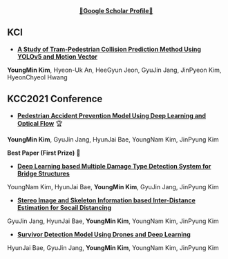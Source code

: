 <div align="center"><a href='https://scholar.google.com/citations?user=0_3A0Z4AAAAJ&hl=ko'><b>🧑Google Scholar Profile🧑</b></a></div>

## KCI
- <a href='https://www.kci.go.kr/kciportal/ci/sereArticleSearch/ciSereArtiView.kci?sereArticleSearchBean.artiId=ART002797297'>**A Study of Tram-Pedestrian Collision Prediction Method Using YOLOv5 and Motion Vector**</a>

**YoungMin Kim**, Hyeon-Uk An, HeeGyun Jeon, GyuJin Jang, JinPyeon Kim, HyeonChyeol Hwang

## KCC2021 Conference
- <a href='https://www.dbpia.co.kr/Journal/articleDetail?nodeId=NODE10583405'>**Pedestrian Accident Prevention Model Using Deep Learning and Optical Flow**</a> 🏆

**YoungMin Kim**, GyuJin Jang, HyunJai Bae, YoungNam Kim, JinPyung Kim

**Best Paper (First Prize)** 🥇

- <a href='https://www.dbpia.co.kr/Journal/articleDetail?nodeId=NODE10583007'>**Deep Learning based Multiple Damage Type Detection System for Bridge Structures**</a>

YoungNam Kim, HyunJai Bae, **YoungMin Kim**, GyuJin Jang, JinPyung Kim

- <a href='https://www.dbpia.co.kr/Journal/articleDetail?nodeId=NODE10582900'>**Stereo Image and Skeleton Information based Inter-Distance Estimation for Socail Distancing**</a>

GyuJin Jang, HyunJai Bae, **YoungMin Kim**, YoungNam Kim, JinPyung Kim

- <a href='https://www.dbpia.co.kr/Journal/articleDetail?nodeId=NODE10583107'>**Survivor Detection Model Using Drones and Deep Learning**</a>

HyunJai Bae, GyuJin Jang, **YoungMin Kim**, YoungNam Kim, JinPyung Kim
